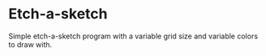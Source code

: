 # Etch-a-sketch

Simple etch-a-sketch program with a variable grid size and variable colors to draw with.